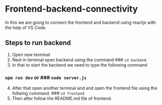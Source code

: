 # Frontend-backend-connectivity

In this we are going to connect the frontend and backend using reactjs with the help of VS Code.
## Steps to run backend 
1. Open new terminal 
2. Next in terminal open backend using the command ### `cd backend`.
3. In that to start the backend we need to type the following command
### `npm run dev` or ### `node server.js`

4. After that open another terminal and and open the frontend file using the follwing command. ### `cd frontend`
5. Then after follow the README.md file of frontend.
